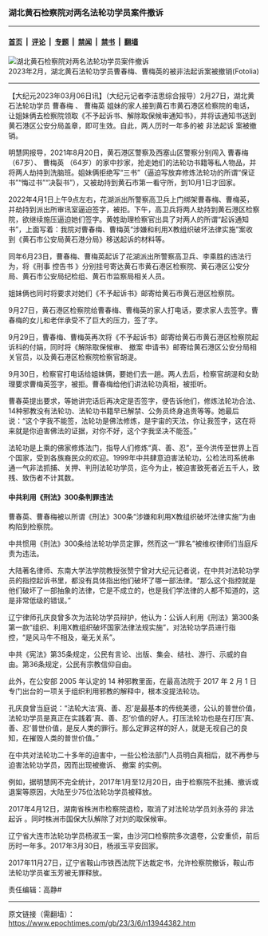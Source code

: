 ### 湖北黄石检察院对两名法轮功学员案件撤诉

---

#### [首页](../../../..?n13944382) &nbsp;|&nbsp; [评论](../../../../../epoch-comment?n13944382) &nbsp;|&nbsp; [专题](../../../../../epoch-special?n13944382) &nbsp;|&nbsp; [禁闻](../../../../../epoch-news?n13944382) &nbsp;|&nbsp; [禁书](../../../../../books?n13944382) &nbsp;|&nbsp; [翻墙](https://github.com/gfw-breaker/nogfw/blob/master/README.md?n13944382)


<div><img alt="湖北黄石检察院对两名法轮功学员案件撤诉" class="attachment-djy_600_400 size-djy_600_400 wp-post-image" src="https://i.epochtimes.com/assets/uploads/2023/03/id13944408-240_F_202811252_SL8DG9q5Yw0BZ66je9ix4JU2fEhif0hy.jpeg-fotolia.jpeg"/>
<div class="caption">
 2023年2月，湖北黄石法轮功学员曹春梅、曹梅英的被非法起诉案被撤销(Fotolia)
</div></div><hr/><div class="post_content" id="artbody" itemprop="articleBody">
 <!-- article content begin -->
 <p>
  【大纪元2023年03月06日讯】（大纪元记者李洁思综合报导）2月27日，湖北黄石法轮功学员
  <ok href="https://www.epochtimes.com/gb/tag/%E6%9B%B9%E6%98%A5%E6%A2%85.html">
   曹春梅
  </ok>
  、
  <ok href="https://www.epochtimes.com/gb/tag/%E6%9B%B9%E6%A2%85%E8%8B%B1.html">
   曹梅英
  </ok>
  姐妹的家人接到黄石市黄石港区检察院的电话，让姐妹俩去检察院领取《不予起诉书、解除取保候审通知书》，并将该通知书送到黄石港区公安分局盖章，即可生效。自此，两人历时一年多的被
  <ok href="https://www.epochtimes.com/gb/tag/%E9%9D%9E%E6%B3%95%E8%B5%B7%E8%AF%89.html">
   非法起诉
  </ok>
  案被撤销。
 </p>
 <p>
  明慧网报导，2021年8月20日，黄石港区警察及西塞山区警察分别闯入
  <ok href="https://www.epochtimes.com/gb/tag/%E6%9B%B9%E6%98%A5%E6%A2%85.html">
   曹春梅
  </ok>
  （67岁）、
  <ok href="https://www.epochtimes.com/gb/tag/%E6%9B%B9%E6%A2%85%E8%8B%B1.html">
   曹梅英
  </ok>
  （64岁）的家中抄家，抢走她们的法轮功书籍等私人物品，并将两人劫持到洗脑班。姐妹俩拒绝写“三书”（逼迫写放弃修炼法轮功的所谓“保证书”“悔过书”“决裂书”），又被劫持到黄石市第一看守所，到10月1日才回家。
 </p>
 <p>
  2022年4月1日上午9点左右，花湖派出所警察高卫兵上门绑架曹春梅、曹梅英，并劫持到派出所审讯室逼迫签字，被拒。下午，高卫兵将两人劫持到黄石港区检察院，欲继续施压逼迫她们签字。黄姓助理检察官出具了对两人的所谓“起诉通知书”，上面写着：我院对曹春梅、曹梅英“涉嫌和利用X教组织破坏法律实施”案收到《黄石市公安局黄石港分局》移送起诉的材料等。
 </p>
 <p>
  同年6月23日，曹春梅、曹梅英起诉了花湖派出所警察高卫兵、李乘胜的违法行为，将《刑事
  <ok href="https://www.epochtimes.com/gb/tag/%E6%8E%A7%E5%91%8A%E4%B9%A6.html">
   控告书
  </ok>
  》分别挂号寄达黄石市黄石港区检察院、黄石港区公安分局、黄石市公安局纪检组、黄石市监察局相关人员。
 </p>
 <p>
  姐妹俩也同时将要求对她们《不予起诉书》邮寄给黄石市黄石港区检察院。
 </p>
 <p>
  9月27日，黄石港区检察院给曹春梅、曹梅英的家人打电话，要求家人去签字。曹春梅的女儿和老伴承受不了巨大的压力，签了字。
 </p>
 <p>
  9月29日，曹春梅、曹梅英再次将《不予起诉书》邮寄给黄石市黄石港区检察院起诉科的付娟，同时将《解除取保候审、
  <ok href="https://www.epochtimes.com/gb/tag/%E6%92%A4%E6%A1%88.html">
   撤案
  </ok>
  申请书》邮寄给黄石港区公安分局相关官员，以及黄石港区检察院检察官胡湜。
 </p>
 <p>
  9月30日，检察官打电话给姐妹俩，要她们去一趟。两人去后，检察官胡湜和女助理要求曹梅英签字，被拒。曹春梅给他们讲法轮功真相，被拒听。
 </p>
 <p>
  曹春英提出要求，等她讲完话后再决定是否签字，便告诉他们，修炼法轮功合法、14种邪教没有法轮功、法轮功书籍早已解禁、公务员终身追责等等。她最后说：“这个字我不能签，法轮功是佛法修炼，是宇宙的天法，你让我签字，这在将来就是你迫害佛法的证据，对你不好，这个字我坚决不能签。”
 </p>
 <p>
  法轮功是上乘的佛家修炼法门，指导人们修炼“真、善、忍”，至今洪传至世界上百个国家，受到各族裔民众的欢迎。1999年中共肆意迫害法轮功，公检法司系统串通一气非法抓捕、关押、判刑法轮功学员，迄今为止，被迫害致死者近五千人，致残、致伤者不计其数。
 </p>
 <h4>
  中共利用《刑法》300条判罪违法
 </h4>
 <p>
  曹春英、曹春梅被以所谓《刑法》300条“涉嫌和利用X教组织破坏法律实施”为由构陷到检察院。
 </p>
 <p>
  中共惯用《刑法》300条给法轮功学员定罪，然而这一“罪名”被维权律师们当庭斥责为违法。
 </p>
 <p>
  大陆著名律师、东南大学法学院教授张赞宁曾对大纪元记者说，在中共对法轮功学员的指控起诉书里，都没有具体指出他们破坏了哪一部法律。“那么这个指控就是他们破坏了一部抽象的法律，它是不成立的，也是我们学法律的人都不知道的，这是非常低级的错误。”
 </p>
 <p>
  辽宁律师孔庆良曾多次为法轮功学员辩护，他认为：公诉人利用《刑法》第300条第一款“组织、利用X教组织破坏国家法律法规实施”，对法轮功学员进行指控，“是风马牛不相及，毫无关系”。
 </p>
 <p>
  中共《宪法》第35条规定，公民有言论、出版、集会、结社、游行、示威的自由。第36条规定，公民有宗教信仰自由。
 </p>
 <p>
  此外，在公安部
  <span lang="EN-US">
   2005
  </span>
  年认定的
  <span lang="EN-US">
   14
  </span>
  种邪教里面，在最高法院于
  <span lang="EN-US">
   2017
  </span>
  年
  <span lang="EN-US">
   2
  </span>
  月
  <span lang="EN-US">
   1
  </span>
  日专门出台的一项关于组织利用邪教的解释中，根本没提法轮功。
 </p>
 <p>
  孔庆良曾当庭说：“法轮大法‘真、善、忍’是最基本的传统美德，公认的普世价值，法轮功学员是真正在实践着‘真、善、忍’价值的好人。打压法轮功也是在打压‘真、善、忍’普世价值，是反人类的罪行。那么定罪这样的好人，就是无视自己的良知，在摧毁人类的普世价值。”
 </p>
 <p>
  在中共对法轮功二十多年的迫害中，一些公检法部门人员明白真相后，就不再参与迫害法轮功学员，因而出现被撤诉、
  <ok href="https://www.epochtimes.com/gb/tag/%E6%92%A4%E6%A1%88.html">
   撤案
  </ok>
  的实例。
 </p>
 <p>
  例如，据明慧网不完全统计，2017年1月至12月20日，由于检察院不批捕、撤诉或退案等原因，大陆至少75位法轮功学员被释放。
 </p>
 <p>
  2017年4月12日，湖南省株洲市检察院退检，取消了对法轮功学员刘永芬的
  <ok href="https://www.epochtimes.com/gb/tag/%E9%9D%9E%E6%B3%95%E8%B5%B7%E8%AF%89.html">
   非法起诉
  </ok>
  。同时株洲市国保大队解除了对刘的取保候审。
 </p>
 <p>
  辽宁省大连市法轮功学员杨淑玉一案，由沙河口检察院多次退卷，公安重侦，前后历时一年多。2017年3月30日，杨淑玉平安回家。
 </p>
 <p>
  2017年11月27日，辽宁省鞍山市铁西法院下达裁定书，允许检察院撤诉，鞍山市法轮功学员崔玉芳被无罪释放。
 </p>
 <p>
  责任编辑：高静#
 </p>
 <!-- article content end -->
 <div id="below_article_ad">
 </div>
</div>


---

原文链接（需翻墙）：https://www.epochtimes.com/gb/23/3/6/n13944382.htm